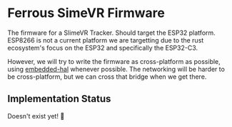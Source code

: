 # Ferrous SimeVR Firmware

The firmware for a SlimeVR Tracker. Should target the ESP32 platform. ESP8266 is not
a current platform we are targetting due to the rust ecosystem's focus on the ESP32 and
specifically the ESP32-C3.

However, we will try to write the firmware as cross-platform as possible, using
[embedded-hal](https://github.com/rust-embedded/embedded-hal) whenever possible. The
networking will be harder to be cross-platform, but we can cross that bridge when we
get there.

## Implementation Status
Doesn't exist yet! 👀
